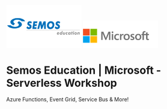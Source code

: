<img src="/.img/semos-logo.png" alt="semos" width="200"/> <img src="/.img/microsoft-logo.png" alt="microsoft" width="200"/>

# Semos Education | Microsoft - Serverless Workshop
Azure Functions, Event Grid, Service Bus &amp; More!

